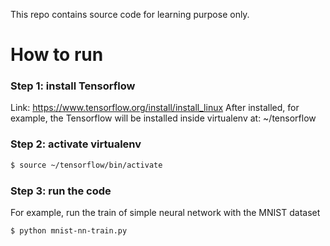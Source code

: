 This repo contains source code for learning purpose only.

# How to run

### Step 1: install Tensorflow

Link: https://www.tensorflow.org/install/install_linux
After installed, for example, the Tensorflow will be installed inside virtualenv at: ~/tensorflow

### Step 2: activate virtualenv

```bash
$ source ~/tensorflow/bin/activate
```

### Step 3: run the code

For example, run the train of simple neural network with the MNIST dataset

```bash
$ python mnist-nn-train.py
```


